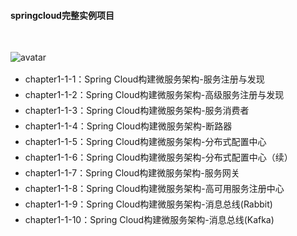 <style type="text/css">
        ::selection { background:#ff9632; color: #000;color:#fff; } 
        ::-moz-selection { background:#ff9632;color: #000; color:#fff;} /*火狐浏览器*/
        ::-webkit-selection { background:#ff9632; color: #000; color:#fff;} /*谷歌*/
</style>

<h4 style="font-family:"微软雅黑";>springcloud完整实例项目</h4><br/>
                           
![avatar](https://www.2cto.com/uploadfile/Collfiles/20180423/201804230933451.jpg)

<div style="line-height:25px;font-size:14px;:select">
  <ul>
    <li>chapter1-1-1：Spring Cloud构建微服务架构-服务注册与发现</li>
    <li>chapter1-1-2：Spring Cloud构建微服务架构-高级服务注册与发现</li>
    <li>chapter1-1-3：Spring Cloud构建微服务架构-服务消费者</li>
    <li>chapter1-1-4：Spring Cloud构建微服务架构-断路器</li>
    <li>chapter1-1-5：Spring Cloud构建微服务架构-分布式配置中心</li>
    <li>chapter1-1-6：Spring Cloud构建微服务架构-分布式配置中心（续）</li>
    <li>chapter1-1-7：Spring Cloud构建微服务架构-服务网关</li>
    <li>chapter1-1-8：Spring Cloud构建微服务架构-高可用服务注册中心</li>
    <li>chapter1-1-9：Spring Cloud构建微服务架构-消息总线(Rabbit)</li>
    <li>chapter1-1-10：Spring Cloud构建微服务架构-消息总线(Kafka)</li>
   </ul>
</div>
